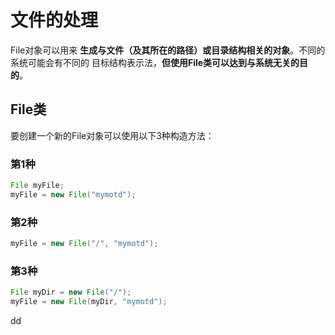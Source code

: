 文件的处理
================================================================================
File对象可以用来 **生成与文件（及其所在的路径）或目录结构相关的对象**。不同的系统可能会有不同的
目标结构表示法，**但使用File类可以达到与系统无关的目的**。

## File类
要创建一个新的File对象可以使用以下3种构造方法：

### 第1种
```java
File myFile;
myFile = new File("mymotd");
```

### 第2种
```java
myFile = new File("/", "mymotd");
```

### 第3种
```java
File myDir = new File("/");
myFile = new File(myDir, "mymotd");
```


































dd
